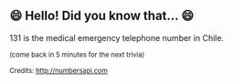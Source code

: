 ## :smile: Hello! Did you know that... :smile:
131 is the medical emergency telephone number in Chile.

<sup>(come back in 5 minutes for the next trivia)</sup>


<sup>Credits: http://numbersapi.com</sup>
